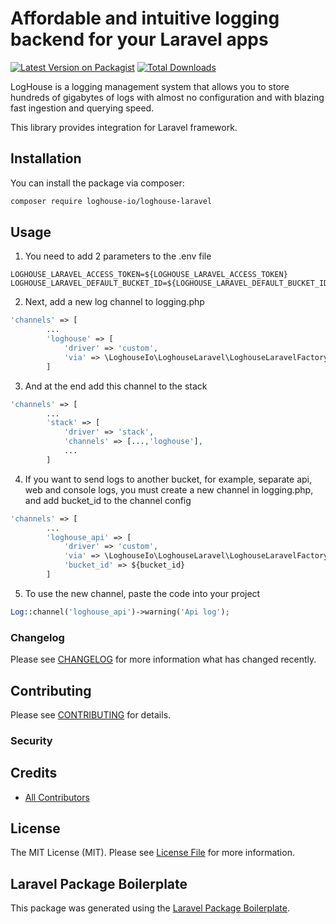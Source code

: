 # Affordable and intuitive logging backend for your Laravel apps

[![Latest Version on Packagist](https://img.shields.io/packagist/v/loghouse-io/loghouse-laravel.svg?style=flat-square)](https://packagist.org/packages/loghouse-io/loghouse-laravel)
[![Total Downloads](https://img.shields.io/packagist/dt/loghouse-io/loghouse-laravel.svg?style=flat-square)](https://packagist.org/packages/loghouse-io/loghouse-laravel)

LogHouse is a logging management system that allows you to store hundreds of gigabytes of logs with almost no configuration and with blazing fast ingestion and querying speed.

This library provides integration for Laravel framework.

## Installation

You can install the package via composer:

```bash
composer require loghouse-io/loghouse-laravel
```

## Usage
1. You need to add 2 parameters to the .env file
```
LOGHOUSE_LARAVEL_ACCESS_TOKEN=${LOGHOUSE_LARAVEL_ACCESS_TOKEN}
LOGHOUSE_LARAVEL_DEFAULT_BUCKET_ID=${LOGHOUSE_LARAVEL_DEFAULT_BUCKET_ID}
```

2. Next, add a new log channel to logging.php
```php
'channels' => [
        ...
        'loghouse' => [
            'driver' => 'custom',
            'via' => \LoghouseIo\LoghouseLaravel\LoghouseLaravelFactory::class
        ]
```
3. And at the end add this channel to the stack
```php
'channels' => [
        ...
        'stack' => [
            'driver' => 'stack',
            'channels' => [...,'loghouse'],
            ...
        ]
```

4. If you want to send logs to another bucket, for example, separate api, web and console logs, you must create a new channel in logging.php, and add bucket_id to the channel config
```php
'channels' => [
        ...
        'loghouse_api' => [
            'driver' => 'custom',
            'via' => \LoghouseIo\LoghouseLaravel\LoghouseLaravelFactory::class,
            'bucket_id' => ${bucket_id}
        ]
```

5. To use the new channel, paste the code into your project
```php
Log::channel('loghouse_api')->warning('Api log');
```

### Changelog

Please see [CHANGELOG](CHANGELOG.md) for more information what has changed recently.

## Contributing

Please see [CONTRIBUTING](CONTRIBUTING.md) for details.

### Security

## Credits

-   [All Contributors](../../contributors)

## License

The MIT License (MIT). Please see [License File](LICENSE.md) for more information.

## Laravel Package Boilerplate

This package was generated using the [Laravel Package Boilerplate](https://laravelpackageboilerplate.com).
